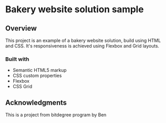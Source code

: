 # Bakery website solution sample

## Overview 

This project is an example of a bakery website solution, build using HTML and CSS. It's responsiveness is achieved using Flexbox and Grid layouts.

### Built with

- Semantic HTML5 markup
- CSS custom properties
- Flexbox
- CSS Grid

## Acknowledgments

This is a project from bitdegree program by Ben